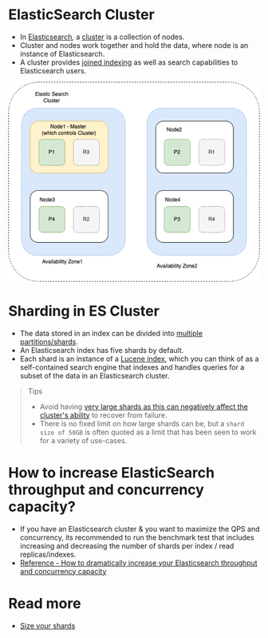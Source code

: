 # ElasticSearch Cluster
- In [Elasticsearch](https://www.elastic.co/guide/en/elasticsearch/reference/current/add-elasticsearch-nodes.html), a [cluster](../../../0_SystemGlossaries/Scalability/ServersCluster.md) is a collection of nodes.
- Cluster and nodes work together and hold the data, where node is an instance of Elasticsearch.
- A cluster provides [joined indexing](../../DataStructuresDB/Indexing/Readme.md) as well as search capabilities to Elasticsearch users.

![img.png](assests/ElasticSearch-Cluster.png)

# Sharding in ES Cluster
- The data stored in an index can be divided into [multiple partitions/shards](../../Glossaries/PartioningSharding.md).
- An Elasticsearch index has five shards by default.
- Each shard is an instance of a [Lucene index](../Readme.md), which you can think of as a self-contained search engine that indexes and handles queries for a subset of the data in an Elasticsearch cluster.

> Tips
> - Avoid having [very large shards as this can negatively affect the cluster's ability](https://www.elastic.co/blog/how-many-shards-should-i-have-in-my-elasticsearch-cluster) to recover from failure. 
> - There is no fixed limit on how large shards can be, but a `shard size of 50GB` is often quoted as a limit that has been seen to work for a variety of use-cases.

# How to increase ElasticSearch throughput and concurrency capacity?
- If you have an Elasticsearch cluster & you want to maximize the QPS and concurrency, its recommended to run the benchmark test that includes increasing and decreasing the number of shards per index / read replicas/indexes.
- [Reference - How to dramatically increase your Elasticsearch throughput and concurrency capacity](https://medium.com/explorium-ai/how-to-dramatically-increase-your-elasticsearch-throughput-and-concurrency-capacity-c32d7bb02ac2)

# Read more
- [Size your shards](https://www.elastic.co/guide/en/elasticsearch/reference/current/size-your-shards.html)

